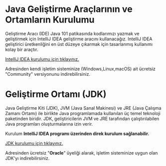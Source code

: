 # Java Geliştirme Araçlarının ve Ortamların Kurulumu
Geliştirme Aracı (IDE)
Java 101 patikasında kodlarımızı yazmak ve geliştirmek için IntelliJ IDEA geliştirme aracını kullanacağız. IntelliJ IDEA geliştirici üretkenliğini en üst düzeye çıkarmak için tasarlanmış kullanımı kolay bir araçtır.

[IntelliJ IDEA kurulumu için tıklayınız.](https://www.jetbrains.com/idea/download/)

Adresinden kendi işletim sisteminize (Windows,Linux,macOS) ait ücretsiz "Community" versiyonunu indirebilirsiniz.

# Geliştirme Ortamı (JDK)
Java Geliştirme Kiti (JDK), JVM (Java Sanal Makinesi) ve JRE (Java Çalışma Zamanı Ortamı) ile birlikte Java programlamada kullanılan üç temel teknoloji paketinden biridir. JDK, geliştiricilerin JVM ve JRE tarafından çalıştırılabilen Java programları oluşturmalarına izin verir.

Kurulum
**IntelliJ IDEA programı üzerinden direk kurulum sağlanabilir.**

[JDK kurulumu için tıklayınız.](https://www.oracle.com/tr/java/technologies/downloads/)

Adresinden ücretsiz "**Oracle**" üyeliği alarak, işletim sisteminize uygun olan JDK'yı indirebilirsiniz.